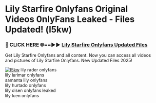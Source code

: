 # Lily Starfire Onlyfans Original Videos 0nlyFans Leaked - Files Updated! (l5kw)

<h3>🔴 CLICK HERE 🌐==►► <a href="https://tinyurl.com/ms9xzufz" rel="nofollow">Lily Starfire Onlyfans Updated Files</a></h3>

Get Lily Starfire Onlyfans and all content. Now you can access all videos and pictures of Lily Starfire Onlyfans. New Updated Files 2025!

[![l5kw](https://i.imgur.com/ppqm5kG.gif)](https://tinyurl.com/ms9xzufz)
lily rader onlyfans<br>
lily larimar onlyfans<br>
samanta lily onlyfans<br>
lily hurtado onlyfans<br>
lily olsen onlyfans leaked<br>
lily luen onlyfans